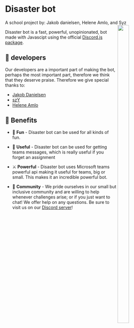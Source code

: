 # Disaster bot
A school project by: Jakob danielsen, Helene Amlo, and Syz
<a href="https://discord.gg/gscXkPQ3Nn"><img align="right" src="https://jakobdanielsen.github.io/discordbot/kh.png" width=27% height=50%></a>

Disaster bot is a fast, powerful, unopinionated, bot made with Javascipt using the official [Discord.js package](https://discord.com/developers/docs/intro).



## 🎉 developers

Our developers are a important part of making the bot, perhaps the most important part, therefore we think that they deserve praise.
Therefore we give special thanks to:

* [Jakob Danielsen](https://github.com/JakobDanielsen)
* [szY](https://github.com/szymonpopio)
* [Helene Amlo](https://github.com/henningamlo)

## 💎 Benefits

* 🚀 **Fun** - Disaster bot can be used for all kinds of fun.

* 📜 **Useful** - Disaster bot can be used for getting teams messages, which is really useful if you forget an assignment

* ⚔️ **Powerful** - Disaster bot uses Microsoft teams powerful api making it useful for teams, big or small. This makes it an incredible powerful bot.

* 🏫 **Community** - We pride ourselves in our small but inclusive community and are willing to help whenever challenges arise; or if you just want to chat! We offer help on any questions. Be sure to visit us on our [Discord server](https://discord.gg/gscXkPQ3Nn)!